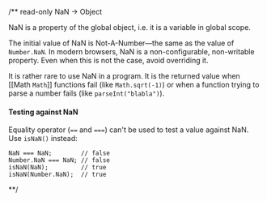 
/** read-only
NaN -> Object

NaN is a property of the global object, i.e. it is a variable in global scope.

The initial value of NaN is Not-A-Number&mdash;the same as the value of `Number.NaN`. In modern browsers, NaN is a non-configurable, non-writable property. Even when this is not the case, avoid overriding it.

It is rather rare to use NaN in a program. It is the returned value when [[Math `Math`]] functions fail (like `Math.sqrt(-1)`) or when a function trying to parse a number fails (like `parseInt("blabla")`).

#### Testing against NaN

Equality operator (`==` and `===`) can't be used to test a value against NaN. Use `isNaN()` instead:

	NaN === NaN;        // false
	Number.NaN === NaN; // false
	isNaN(NaN);         // true
	isNaN(Number.NaN);  // true


**/

